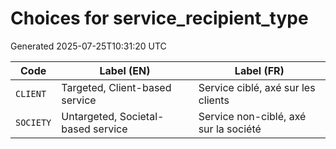 # Choices for service_recipient_type

Generated 2025-07-25T10:31:20 UTC

| Code | Label (EN) | Label (FR) |
|------|------------|------------|
| `CLIENT` | Targeted, Client-based service | Service ciblé, axé sur les clients |
| `SOCIETY` | Untargeted, Societal-based service | Service non-ciblé, axé sur la société |
